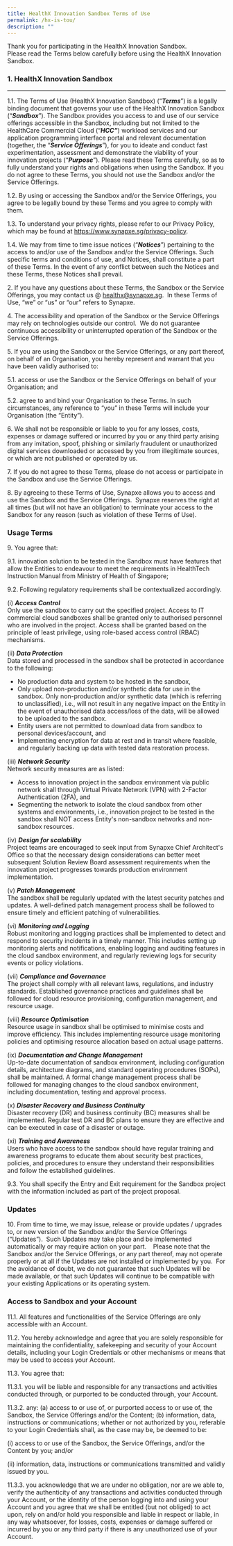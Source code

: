 ```yaml
---
title: HealthX Innovation Sandbox Terms of Use
permalink: /hx-is-tou/
description: ""
---
```

Thank you for participating in the HealthX Innovation Sandbox.  
Please read the Terms below carefully before using the HealthX Innovation Sandbox.


### 1. HealthX Innovation Sandbox
------------------

1.1\.  The Terms of Use (HealthX Innovation Sandbox) (“***Terms***”) is a legally binding document that governs your use of the HealthX Innovation Sandbox (“***Sandbox***”).  The Sandbox provides you access to and use of our service offerings accessible in the Sandbox, including but not limited to the HealthCare Commercial Cloud (“***HCC”***) workload services and our application programming interface portal and relevant documentation (together, the “***Service Offerings***”), for you to ideate and conduct fast experimentation, assessment and demonstrate the viability of your innovation projects (“***Purpose***”).  Please read these Terms carefully, so as to fully understand your rights and obligations when using the Sandbox.  If you do not agree to these Terms, you should not use the Sandbox and/or the Service Offerings.

1.2\.  By using or accessing the Sandbox and/or the Service Offerings, you agree to be legally bound by these Terms and you agree to comply with them.

1.3\.  To understand your privacy rights, please refer to our Privacy Policy, which may be found at https://www.synapxe.sg/privacy-policy. 

1.4\. We&nbsp;may from time to time issue notices (“***Notices***”) pertaining to the access to and/or use of the&nbsp;Sandbox and/or the Service Offerings. Such specific&nbsp;terms&nbsp;and conditions of use, and Notices, shall constitute a part of&nbsp;these Terms. In the event of any conflict between such the Notices and these Terms, these Notices shall prevail.

2\. If you have any questions about these Terms, the Sandbox or the Service Offerings, you may contact us @ [healthx@synapxe.sg](mailto:healthx@ihis.com.sg).&nbsp; In these Terms of Use, “we” or “us” or “our” refers to Synapxe. 



4\. The accessibility and operation of the Sandbox or the Service Offerings may rely on technologies outside our control.&nbsp; We do not guarantee continuous accessibility or uninterrupted operation of the Sandbox or the Service Offerings.

5\. If you are using the Sandbox or the Service Offerings, or any part thereof, on behalf of an Organisation, you hereby represent and warrant that you have been validly authorised to: 

5.1\. access or use the Sandbox or the Service Offerings on behalf of your Organisation; and

5.2\. agree to and bind your Organisation to these Terms. In such circumstances, any reference to “you” in these Terms will include your Organisation (the “Entity”).

6\. We shall not be responsible or liable to you for any losses, costs, expenses or damage suffered or incurred by you or any third party arising from any imitation, spoof, phishing or similarly fraudulent or unauthorized digital services downloaded or accessed by you from illegitimate sources, or which are not published or operated by us.

7\. If you do not agree to these Terms, please do not access or participate in the Sandbox and use the Service Offerings.

8\. By agreeing to these Terms of Use, Synapxe allows you to access and use the Sandbox and the Service Offerings.&nbsp; Synapxe reserves the right at all times (but will not have an obligation) to terminate your access to the Sandbox for any reason (such as violation of these Terms of Use).

### Usage Terms

9\. You agree that:

9.1\. innovation solution to be tested in the Sandbox must have features that allow the Entities to endeavour to meet the requirements in HealthTech Instruction Manual from Ministry of Health of Singapore;

9.2\. Following regulatory requirements shall be contextualized accordingly.

(i) ***Access Control***<br>Only use the sandbox to carry out the specified project.  Access to IT commercial cloud sandboxes shall be granted only to authorised personnel who are involved in the project.   Access shall be granted based on the principle of least privilege, using role-based access control (RBAC) mechanisms.

(ii) ***Data Protection***<br>Data stored and processed in the sandbox shall be protected in accordance to the following:
* No production data and system to be hosted in the sandbox,
* Only upload non-production and/or synthetic data for use in the sandbox.  Only non-production and/or synthetic data (which is referring to unclassified), i.e., will not result in any negative impact on the Entity in the event of unauthorised data access/loss of the data, will be allowed to be uploaded to the sandbox.
* Entity users are not permitted to download data from sandbox to personal devices/account, and
* Implementing encryption for data at rest and in transit where feasible, and regularly backing up data with tested data restoration process.

(iii) ***Network Security***<br>Network security measures are as listed:
* Access to innovation project in the sandbox environment via public network shall through Virtual Private Network (VPN) with 2-Factor Authentication (2FA), and
* Segmenting the network to isolate the cloud sandbox from other systems and environments, i.e., innovation project to be tested in the sandbox shall NOT access Entity's non-sandbox networks and non-sandbox resources. 

(iv) ***Design for scalability***<br>Project teams are encouraged to seek input from Synapxe Chief Architect's Office so that the necessary design considerations can better meet subsequent Solution Review Board assessment requirements when the innovation project progresses towards production environment implementation.

(v) ***Patch Management***<br>The sandbox shall be regularly updated with the latest security patches and updates.  A well-defined patch management process shall be followed to ensure timely and efficient patching of vulnerabilities.

(vi) ***Monitoring and Logging***<br>Robust monitoring and logging practices shall be implemented to detect and respond to security incidents in a timely manner.  This includes setting up monitoring alerts and notifications, enabling logging and auditing features in the cloud sandbox environment, and regularly reviewing logs for security events or policy violations.

(vii) ***Compliance and Governance***<br>The project shall comply with all relevant laws, regulations, and industry standards.  Established governance practices and guidelines shall be followed for cloud resource provisioning, configuration management, and resource usage.

(viii) ***Resource Optimisation*** <br>Resource usage in sandbox shall be optimised to minimise costs and improve efficiency.  This includes implementing resource usage monitoring policies and optimising resource allocation based on actual usage patterns.

(ix) ***Documentation and Change Management***<br>Up-to-date documentation of sandbox environment, including configuration details, architecture diagrams, and standard operating procedures (SOPs), shall be maintained.  A formal change management process shall be followed for managing changes to the cloud sandbox environment, including documentation, testing and approval process.

(x) ***Disaster Recovery and Business Continuity***<br>Disaster recovery (DR) and business continuity (BC) measures shall be implemented.  Regular test DR and BC plans to ensure they are effective and can be executed in case of a disaster or outage.

(xi) ***Training and Awareness***<br>Users who have access to the sandbox should have regular training and awareness programs to educate them about security best practices, policies, and procedures to ensure they understand their responsibilities and follow the established guidelines.  

9.3\. You shall specify the Entry and Exit requirement for the Sandbox project with the information included as part of the project proposal.
 
### Updates
10\. From time to time, we may issue, release or provide updates / upgrades to, or new version of the Sandbox and/or the Service Offerings (“Updates”).&nbsp; Such Updates may take place and be implemented automatically or may require action on your part.&nbsp;&nbsp;&nbsp; Please note that the Sandbox and/or the Service Offerings, or any part thereof, may not operate properly or at all if the Updates are not installed or implemented by you.&nbsp; For the avoidance of doubt, we do not guarantee that such Updates will be made available, or that such Updates will continue to be compatible with your existing Applications or its operating system.&nbsp;&nbsp;&nbsp;

   
### Access to Sandbox and your Account
11.1\. All features and functionalities of the Service Offerings are only accessible with an Account.

11.2\. You hereby acknowledge and agree that you are solely responsible for maintaining the confidentiality, safekeeping and security of your Account details, including your Login Credentials or other mechanisms or means that may be used to access your Account.

11.3\. You agree that:

11.3.1\. you will be liable and responsible for any transactions and activities conducted through, or purported to be conducted through, your Account.

11.3.2\. any: (a) access to or use of, or purported access to or use of, the Sandbox, the Service Offerings and/or the Content; (b) information, data, instructions or communications; whether or not authorized by you, referable to your Login Credentials shall, as the case may be, be deemed to be:

(i) access to or use of the Sandbox, the Service Offerings, and/or the Content by you; and/or

(ii) information, data, instructions or communications transmitted and validly issued by you.

11.3.3\. you acknowledge that we are under no obligation, nor are we able to, verify the authenticity of any transactions and activities conducted through your Account, or the identity of the person logging into and using your Account and you agree that we shall be entitled (but not obliged) to act upon, rely on and/or hold you responsible and liable in respect or liable, in any way whatsoever, for losses, costs, expenses or damage suffered or incurred by you or any third party if there is any unauthorized use of your Account.